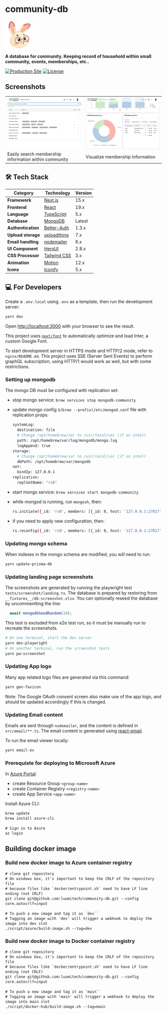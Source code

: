 # community-db

<img src="public/image/community-db-logo.png" alt="Community DB Logo" width="90" height="90">

**A database for community.  Keeping record of household within small community, events, memberships, etc..**

[![Production Site](https://img.shields.io/badge/Production-Live-brightgreen?style=plastic)](https://community-db.com)
[![License](https://img.shields.io/badge/License-MIT-yellow?style=plastic)](LICENSE.md)

## Screenshots

<table>
  <tbody>
    <tr>
      <td>
        <picture>
          <source media="(prefers-color-scheme: dark)" srcset="src/app/view/landing/feature-overview-image-list/screenshots/dark/property-list.png" />
          <img src="src/app/view/landing/feature-overview-image-list/screenshots/light/property-list.png" alt="Property List" />
        </picture>
      </td>
      <td>
        <picture>
          <source media="(prefers-color-scheme: dark)" srcset="src/app/view/landing/feature-overview-image-list/screenshots/dark/dashboard.png" />
          <img src="src/app/view/landing/feature-overview-image-list/screenshots/light/dashboard.png" alt="Dashboard" />
        </picture>
      </td>
    </tr>
    <tr>
      <td>Easily search membership information within community</td>
      <td>Visualize membership information</td>
    </tr>
  </tbody>
</table>

## 🛠️ Tech Stack

| **Category** | **Technology** | **Version** |
|--------------|----------------|-------------|
| **Framework** | [Next.js](https://nextjs.org/) | 15.x |
| **Frontend** | [React](https://react.dev/) | 19.x |
| **Language** | [TypeScript](https://www.typescriptlang.org/) | 5.x |
| **Database** | [MongoDB](https://www.mongodb.com/) | Latest |
| **Authentication** | [Better-Auth](https://www.better-auth.com/) | 1.3.x |
| **Upload storage** | [uploadthing](https://uploadthing.com/) | 7.x |
| **Email handling** | [nodemailer](https://nodemailer.com/) | 6.x |
| **UI Component** | [HeroUI](https://www.heroui.com/) | 2.8.x |
| **CSS Processor** | [Tailwind CSS](https://tailwindcss.com/) | 3.x |
| **Animation** | [Motion](https://motion.dev/) | 12.x |
| **Icons** | [Iconify](https://iconify.design/) | 5.x |

## 💻 **For Developers**

Create a `.env.local` using `.env` as a template, then run the development server:

```bash
yarn dev
```

Open [http://localhost:3000](http://localhost:3000) with your browser to see the result.

This project uses [`next/font`](https://nextjs.org/docs/basic-features/font-optimization) to automatically optimize and load Inter, a custom Google Font.

To start development server in HTTPS mode and HTTP/2 mode, refer to `nginx/README.md`.  This project uses SSE (Server Sent Events) to perform graphQL subscription, using HTTP/1 would work as well, but with some restrictions.

### Setting up mongodb

The mongo DB must be configured with replication set:

- stop mongo service: `brew services stop mongodb-community`

- update mongo config `$(brew --prefix)/etc/mongod.conf` file with replication props:

    ```sh
    systemLog:
      destination: file
      # Change /opt/homebrew/var to /usr/local/var (if on intel)
      path: /opt/homebrew/var/log/mongodb/mongo.log
      logAppend: true
    storage:
      # Change /opt/homebrew/var to /usr/local/var (if on intel)
      dbPath: /opt/homebrew/var/mongodb
    net:
      bindIp: 127.0.0.1
    replication:
      replSetName: "rs0"
    ```

- start mongo service: `brew services start mongodb-community`

- while mongod is running, run `mongosh`, then:

    ```sh
    rs.initiate({_id: 'rs0', members: [{_id: 0, host: '127.0.0.1:27017'}]});
    ```

- if you need to apply new configuration, then:

    ```sh
    rs.reconfig({_id: 'rs0', members: [{_id: 0, host: '127.0.0.1:27017'}]}, {force:true});
    ```

### Updating mongo schema

When indexes in the mongo schema are modified, you will need to run:

```sh
yarn update-prisma-db
```

### Updating landing page screenshots

The screenshots are generated by running the playwright test `tests/screenshot/landing.ts`.  The database is prepared by restoring from `__fixtures__/db-screenshot.xlsx`.  You can optionally reseed the database by uncommentting the line:

```js
  await mongodbSeedRandom(10);
```

This test is excluded from e2e test run, so it must be manually run to recreate the screenshots.

```sh
# On one terminal, start the dev server
yarn dev:playwright
# On another terminal, run the screenshot tests
yarn pw:screenshot
```

### Updating App logo

Many app related logo files are generated via this command:

```sh
yarn gen-favicon
```

Note: The Google OAuth consent screen also make use of the app logo, and should be updated accordingly if this is changed.

### Updating Email content

Emails are sent through `nodemailer`, and the content is defined in `src/email/**.ts`.  The email content is generated using [react-email](https://react.email/).

To run the email viewer locally:

```sh
yarn email-ev
```

### Prerequiste for deploying to Microsoft Azure

In [Azure Portal](https://portal.azure.com):

- create Resource Group `<group-name>`
- create Container Registry `<registry-name>`
- create App Service `<app-name>`

Install Azure CLI:

```shell
brew update
brew install azure-cli

# Sign in to Azure
az login
```

## Building docker image

### Build new docker image to Azure container registry

```shell
# clone git repository
# On windows box, it's important to keep the CRLF of the repository file
# because files like `docker/entrypoint.sh` need to have LF line ending (not CRLF)
git clone git@github.com:luumitech/community-db.git --config core.autocrlf=input

# To push a new image and tag it as `dev``
# Tagging an image with 'dev' will trigger a webhook to deploy the image into dev slot
./script/azure/build-image.sh --tag=dev
```

### Build new docker image to Docker container registry

```shell
# clone git repository
# On windows box, it's important to keep the CRLF of the repository file
# because files like `docker/entrypoint.sh` need to have LF line ending (not CRLF)
git clone git@github.com:luumitech/community-db.git --config core.autocrlf=input

# To push a new image and tag it as `main``
# Tagging an image with 'main' will trigger a webhook to deploy the image into main slot
./script/docker-hub/build-image.sh --tag=main
```
